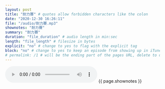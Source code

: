 ```yaml
---
layout: post
title: "耐力賽" # quotes allow forbidden characters like the colon
date: "2020-12-30 16:26:11"
file: "/audio/耐力賽.mp3"
shownotes: "耐力賽"
summary: "耐力賽"
duration: "file_duration" # audio length in min:sec
length: "file_length" # filesize in bytes
explicit: "no" # change to yes to flag with the explicit tag
block: "no" # change to yes to keep an episode from showing up in iTunes
# permalink: /1 # will be the ending part of the pages URL, delete to default to the title
---
```


<audio controls>
<source src="{{site.url}}{{site.baseurl}}{{ page.file }}" type="audio/x-mp3">
Your browser does not support the audio element.
</audio>
{{ page.shownotes }}
